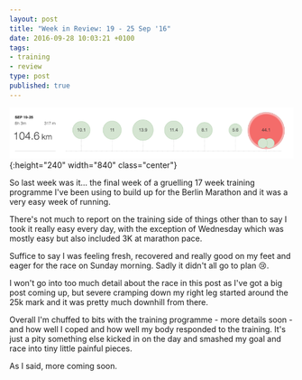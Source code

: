 ```yaml
---
layout: post
title: "Week in Review: 19 - 25 Sep '16"
date: 2016-09-28 10:03:21 +0100
tags:
- training
- review
type: post
published: true
---
```


![Week in Review: 19 - 25 Sep '16](/assets/week-in-review-19-25Sep16.png){:height="240" width="840" class="center"}

So last week was it... the final week of a gruelling 17 week training programme I've been using to build up for the Berlin Marathon and it was a very easy week of running.

There's not much to report on the training side of things other than to say I took it really easy every day, with the exception of Wednesday which was mostly easy but also included 3K at marathon pace.

Suffice to say I was feeling fresh, recovered and really good on my feet and eager for the race on Sunday morning.  Sadly it didn't all go to plan :cry:.

I won't go into too much detail about the race in this post as I've got a big post coming up, but severe cramping down my right leg started around the 25k mark and it was pretty much downhill from there.

Overall I'm chuffed to bits with the training programme - more details soon - and how well I coped and how well my body responded to the training.  It's just a pity something else kicked in on the day and smashed my goal and race into tiny little painful pieces.

As I said, more coming soon.
